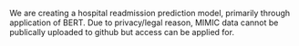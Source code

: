 We are creating a hospital readmission prediction model, primarily through application of BERT. Due to privacy/legal reason, MIMIC data cannot be publically uploaded to github but access can be applied for.
